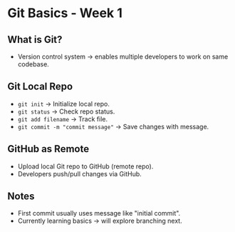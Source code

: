 # Git Basics - Week 1

## What is Git?
- Version control system → enables multiple developers to work on same codebase.

## Git Local Repo
- `git init` → Initialize local repo.
- `git status` → Check repo status.
- `git add filename` → Track file.
- `git commit -m "commit message"` → Save changes with message.

## GitHub as Remote
- Upload local Git repo to GitHub (remote repo).
- Developers push/pull changes via GitHub.

## Notes
- First commit usually uses message like "initial commit".
- Currently learning basics → will explore branching next.

